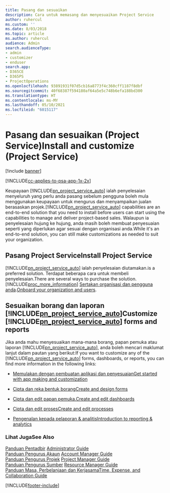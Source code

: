 ```yaml
---
title: Pasang dan sesuaikan
description: Cara untuk memasang dan menyesuaikan Project Service
author: ruhercul
ms.custom: ''
ms.date: 8/03/2018
ms.topic: article
ms.author: ruhercul
audience: Admin
search.audienceType:
- admin
- customizer
- enduser
search.app:
- D365CE
- D365PS
- ProjectOperations
ms.openlocfilehash: 93891931f07d5cb16a8773f4c360cff1187f8dbf
ms.sourcegitcommit: 40f68387f594180af64a5e5c748b6efa188bd300
ms.translationtype: HT
ms.contentlocale: ms-MY
ms.lasthandoff: 05/10/2021
ms.locfileid: "6015117"
---
```

# <a name="install-and-customize-project-service"></a><span data-ttu-id="70c48-103">Pasang dan sesuaikan (Project Service)</span><span class="sxs-lookup"><span data-stu-id="70c48-103">Install and customize (Project Service)</span></span>

[!include [banner](../includes/psa-now-project-operations.md)]

[!INCLUDE[cc-applies-to-psa-app-1x-2x](../includes/cc-applies-to-psa-app-1x-2x.md)]

<span data-ttu-id="70c48-104">Keupayaan [!INCLUDE[pn_project_service_auto](../includes/pn-project-service-auto.md)] ialah penyelesaian menyeluruh yang perlu anda pasang sebelum pengguna boleh mula menggunakan keupayaan untuk mengurus dan menyampaikan jualan berasaskan projek.</span><span class="sxs-lookup"><span data-stu-id="70c48-104">[!INCLUDE[pn_project_service_auto](../includes/pn-project-service-auto.md)] capabilities are an end-to-end solution that you need to install before users can start using the capabilities to manage and deliver project-based sales.</span></span> <span data-ttu-id="70c48-105">Walaupun ia penyelesaian hujung ke hujung, anda masih boleh membuat penyesuaian seperti yang diperlukan agar sesuai dengan organisasi anda.</span><span class="sxs-lookup"><span data-stu-id="70c48-105">While it's an end-to-end solution, you can still make customizations as needed to suit your organization.</span></span>  
<!-- TODO: I expect to find the information on how to get and install this here. Please find that and add it here. Same for Project Service.--> 
  
## <a name="install-project-service"></a><span data-ttu-id="70c48-106">Pasang Project Service</span><span class="sxs-lookup"><span data-stu-id="70c48-106">Install Project Service</span></span>  
 [!INCLUDE[pn_project_service_auto](../includes/pn-project-service-auto.md)] <span data-ttu-id="70c48-107">ialah penyelesaian diutamakan.</span><span class="sxs-lookup"><span data-stu-id="70c48-107">is a preferred solution.</span></span> <span data-ttu-id="70c48-108">Terdapat beberapa cara untuk membeli penyelesaian.</span><span class="sxs-lookup"><span data-stu-id="70c48-108">There are several ways to purchase the solution.</span></span> [!INCLUDE[proc_more_information](../includes/proc-more-information.md)] <span data-ttu-id="70c48-109">[Sertakan organisasi dan pengguna anda](/dynamics365/customerengagement/on-premises/admin/onboard-your-organization-and-users-to-dynamics-365-online).</span><span class="sxs-lookup"><span data-stu-id="70c48-109">[Onboard your organization and users](/dynamics365/customerengagement/on-premises/admin/onboard-your-organization-and-users-to-dynamics-365-online).</span></span>  
  
## <a name="customize-pn_project_service_auto-forms-and-reports"></a><span data-ttu-id="70c48-110">Sesuaikan borang dan laporan [!INCLUDE[pn_project_service_auto](../includes/pn-project-service-auto.md)]</span><span class="sxs-lookup"><span data-stu-id="70c48-110">Customize [!INCLUDE[pn_project_service_auto](../includes/pn-project-service-auto.md)] forms and reports</span></span>  
 <span data-ttu-id="70c48-111">Jika anda mahu menyesuaikan mana-mana borang, papan pemuka atau laporan [!INCLUDE[pn_project_service_auto](../includes/pn-project-service-auto.md)], anda boleh mencari maklumat lanjut dalam pautan yang berikut:</span><span class="sxs-lookup"><span data-stu-id="70c48-111">If you want to customize any of the [!INCLUDE[pn_project_service_auto](../includes/pn-project-service-auto.md)] forms, dashboards, or reports, you can find more information in the following links:</span></span>  
  
- [<span data-ttu-id="70c48-112">Memulakan dengan pembuatan aplikasi dan penyesuaian</span><span class="sxs-lookup"><span data-stu-id="70c48-112">Get started with app making and customization</span></span>](/dynamics365/customerengagement/on-premises/customize/getting-started-customization)  
  
- [<span data-ttu-id="70c48-113">Cipta dan reka bentuk borang</span><span class="sxs-lookup"><span data-stu-id="70c48-113">Create and design forms</span></span>](/dynamics365/customerengagement/on-premises/customize/create-design-forms)  
  
- [<span data-ttu-id="70c48-114">Cipta dan edit papan pemuka.</span><span class="sxs-lookup"><span data-stu-id="70c48-114">Create and edit dashboards</span></span>](/dynamics365/customerengagement/on-premises/customize/create-edit-dashboards)  
  
- [<span data-ttu-id="70c48-115">Cipta dan edit proses</span><span class="sxs-lookup"><span data-stu-id="70c48-115">Create and edit processes</span></span>](/dynamics365/customerengagement/on-premises/customize/guide-staff-through-common-tasks-processes)  
  
- [<span data-ttu-id="70c48-116">Pengenalan kepada pelaporan & analitis</span><span class="sxs-lookup"><span data-stu-id="70c48-116">Introduction to reporting & analytics</span></span>](/dynamics365/customerengagement/on-premises/analytics/reporting-analytics-with-dynamics-365)  
  
### <a name="see-also"></a><span data-ttu-id="70c48-117">Lihat Juga</span><span class="sxs-lookup"><span data-stu-id="70c48-117">See Also</span></span>  
 <span data-ttu-id="70c48-118">[Panduan Pentadbir](../psa/admin-guide.md) </span><span class="sxs-lookup"><span data-stu-id="70c48-118">[Administrator Guide](../psa/admin-guide.md) </span></span>  
 <span data-ttu-id="70c48-119">[Panduan Pengurus Akaun](../psa/account-manager-guide.md) </span><span class="sxs-lookup"><span data-stu-id="70c48-119">[Account Manager Guide](../psa/account-manager-guide.md) </span></span>  
 <span data-ttu-id="70c48-120">[Panduan Pengurus Projek](../psa/project-manager-guide.md) </span><span class="sxs-lookup"><span data-stu-id="70c48-120">[Project Manager Guide](../psa/project-manager-guide.md) </span></span>  
 <span data-ttu-id="70c48-121">[Panduan Pengurus Sumber](../psa/resource-manager-guide.md) </span><span class="sxs-lookup"><span data-stu-id="70c48-121">[Resource Manager Guide](../psa/resource-manager-guide.md) </span></span>  
 [<span data-ttu-id="70c48-122">Panduan Masa, Perbelanjaan dan Kerjasama</span><span class="sxs-lookup"><span data-stu-id="70c48-122">Time, Expense, and Collaboration Guide</span></span>](../psa/time-expense-collaboration-guide.md)


[!INCLUDE[footer-include](../includes/footer-banner.md)]